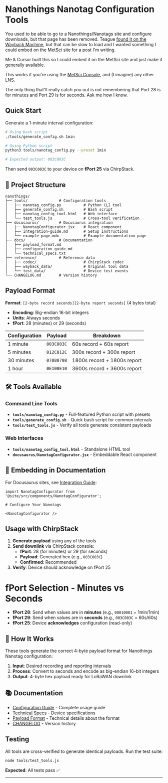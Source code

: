 # Nanothings Nanotag Configuration Tools
 
You used to be able to go to a Nanothings/Nanotags site and configure downloads, but that page has been removed.  Teague [found it on the Wayback Machine](https://web.archive.org/web/20241208203034/https://www.nanothingsinc.com/configuration-response-downlink-encoder), but that can be slow to load and I wanted something I could embed on the MetSci site for a post I'm writing.

Me & Cursor built this so I could embed it on the MetSci site and just make it generally available.

This works if you're using the [MetSci Console](https://console.meteoscientific.com/front/), and (I imagine) any other LNS.

The only thing that'll really catch you out is not remembering that Port 28 is for minutes and Port 29 is for seconds.  Ask me how I know.


## **Quick Start**

Generate a 1-minute interval configuration:

```bash
# Using bash script
./tools/generate_config.sh 1min

# Using Python script  
python3 tools/nanotag_config.py --preset 1min

# Expected output: 003C003C
```

Then send `003C003C` to your device on **fPort 25** via ChirpStack.

## 📁 **Project Structure**

```
nanothings/
├── tools/              # Configuration tools
│   ├── nanotag_config.py          # Python CLI tool
│   ├── generate_config.sh         # Bash script
│   ├── nanotag_config_tool.html   # Web interface
│   └── test_tools.js              # Cross-tool verification
├── docusaurus/         # Docusaurus integration
│   ├── NanotagConfigurator.jsx    # React component
│   ├── integration-guide.md       # Setup instructions
│   └── example-page.mdx           # Example documentation page
├── docs/               # Documentation
│   ├── payload_format.md
│   ├── configuration_guide.md
│   └── technical_specs.txt
├── reference/          # Reference data
│   ├── codec/                     # ChirpStack codec
│   ├── wayback_data/              # Original tool data
│   └── test_data/                 # Device test events
└── CHANGELOG.md        # Version history
```

## **Payload Format**

**Format**: `[2-byte record seconds][2-byte report seconds]` (4 bytes total)

- **Encoding**: Big-endian 16-bit integers
- **Units**: Always seconds
- **fPort**: 28 (minutes) or 29 (seconds)

| Configuration | Payload | Breakdown |
|---------------|---------|-----------|
| 1 minute | `003C003C` | 60s record + 60s report |
| 5 minutes | `012C012C` | 300s record + 300s report |
| 30 minutes | `07080708` | 1800s record + 1800s report |
| 1 hour | `0E100E10` | 3600s record + 3600s report |

## 🛠️ **Tools Available**

### **Command Line Tools**
- **`tools/nanotag_config.py`** - Full-featured Python script with presets
- **`tools/generate_config.sh`** - Quick bash script for common intervals
- **`tools/test_tools.js`** - Verify all tools generate consistent payloads

### **Web Interfaces**  
- **`tools/nanotag_config_tool.html`** - Standalone HTML tool
- **`docusaurus/NanotagConfigurator.jsx`** - Embeddable React component

## 🚀 **Embedding in Documentation**

For Docusaurus sites, see [Integration Guide](./docusaurus/integration-guide.md):

```mdx
import NanotagConfigurator from '@site/src/components/NanotagConfigurator';

# Configure Your Nanotags

<NanotagConfigurator />
```

## **Usage with ChirpStack**

1. **Generate payload** using any of the tools
2. **Send downlink** via ChirpStack console:
   - **fPort**: 28 (for minutes) or 29 (for seconds)
   - **Payload**: Generated hex (e.g., `003C003C`)
   - **Confirmed**: Recommended
3. **Verify**: Device should acknowledge on fPort 25

# **fPort Selection - Minutes vs Seconds**

- **fPort 28**: Send when values are in **minutes** (e.g., `00010001` = 1min/1min)
- **fPort 29**: Send when values are in **seconds** (e.g., `003C003C` = 60s/60s) 
- **fPort 25**: Device **acknowledges** configuration (read-only)

## 🔧 **How It Works**

These tools generate the correct 4-byte payload format for Nanothings Nanotag configuration:

1. **Input**: Desired recording and reporting intervals
2. **Process**: Convert to seconds and encode as big-endian 16-bit integers
3. **Output**: 4-byte hex payload ready for LoRaWAN downlink

## 📚 **Documentation**

- [Configuration Guide](./docs/configuration_guide.md) - Complete usage guide
- [Technical Specs](./docs/technical_specs.txt) - Device specifications  
- [Payload Format](./docs/payload_format.md) - Technical details about the format
- [CHANGELOG](./CHANGELOG.md) - Version history

##  **Testing**

All tools are cross-verified to generate identical payloads. Run the test suite:

```bash
node tools/test_tools.js
```

**Expected**: All tests pass ✅

---
